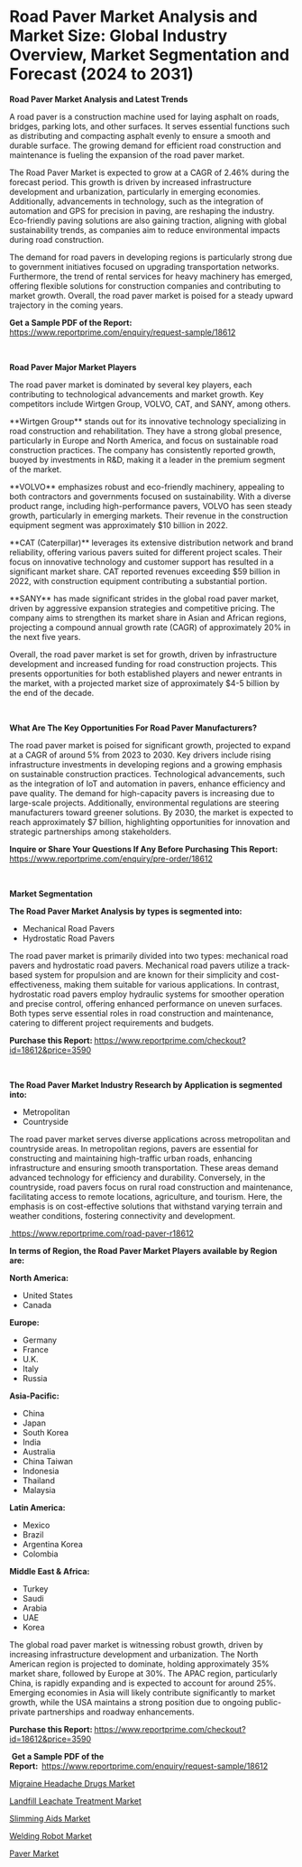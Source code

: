 <p><h1>Road Paver Market Analysis and Market Size: Global Industry Overview, Market Segmentation and Forecast (2024 to 2031)</h1></p><p><strong>Road Paver Market Analysis and Latest Trends</strong></p>
<p><p>A road paver is a construction machine used for laying asphalt on roads, bridges, parking lots, and other surfaces. It serves essential functions such as distributing and compacting asphalt evenly to ensure a smooth and durable surface. The growing demand for efficient road construction and maintenance is fueling the expansion of the road paver market. </p><p>The Road Paver Market is expected to grow at a CAGR of 2.46% during the forecast period. This growth is driven by increased infrastructure development and urbanization, particularly in emerging economies. Additionally, advancements in technology, such as the integration of automation and GPS for precision in paving, are reshaping the industry. Eco-friendly paving solutions are also gaining traction, aligning with global sustainability trends, as companies aim to reduce environmental impacts during road construction.</p><p>The demand for road pavers in developing regions is particularly strong due to government initiatives focused on upgrading transportation networks. Furthermore, the trend of rental services for heavy machinery has emerged, offering flexible solutions for construction companies and contributing to market growth. Overall, the road paver market is poised for a steady upward trajectory in the coming years.</p></p>
<p><strong>Get a Sample PDF of the Report:&nbsp;</strong> <a href="https://www.reportprime.com/enquiry/request-sample/18612?utm_campaign=31&utm_medium=2&utm_source=Github&utm_content=ia&utm_term=21112024&utm_id=road-paver">https://www.reportprime.com/enquiry/request-sample/18612</a></p>
<p>&nbsp;</p>
<p><strong>Road Paver Major Market Players</strong></p>
<p><p>The road paver market is dominated by several key players, each contributing to technological advancements and market growth. Key competitors include Wirtgen Group, VOLVO, CAT, and SANY, among others. </p><p>**Wirtgen Group** stands out for its innovative technology specializing in road construction and rehabilitation. They have a strong global presence, particularly in Europe and North America, and focus on sustainable road construction practices. The company has consistently reported growth, buoyed by investments in R&D, making it a leader in the premium segment of the market.</p><p>**VOLVO** emphasizes robust and eco-friendly machinery, appealing to both contractors and governments focused on sustainability. With a diverse product range, including high-performance pavers, VOLVO has seen steady growth, particularly in emerging markets. Their revenue in the construction equipment segment was approximately $10 billion in 2022.</p><p>**CAT (Caterpillar)** leverages its extensive distribution network and brand reliability, offering various pavers suited for different project scales. Their focus on innovative technology and customer support has resulted in a significant market share. CAT reported revenues exceeding $59 billion in 2022, with construction equipment contributing a substantial portion.</p><p>**SANY** has made significant strides in the global road paver market, driven by aggressive expansion strategies and competitive pricing. The company aims to strengthen its market share in Asian and African regions, projecting a compound annual growth rate (CAGR) of approximately 20% in the next five years.</p><p>Overall, the road paver market is set for growth, driven by infrastructure development and increased funding for road construction projects. This presents opportunities for both established players and newer entrants in the market, with a projected market size of approximately $4-5 billion by the end of the decade.</p></p>
<p>&nbsp;</p>
<p><strong>What Are The Key Opportunities For Road Paver Manufacturers?</strong></p>
<p><p>The road paver market is poised for significant growth, projected to expand at a CAGR of around 5% from 2023 to 2030. Key drivers include rising infrastructure investments in developing regions and a growing emphasis on sustainable construction practices. Technological advancements, such as the integration of IoT and automation in pavers, enhance efficiency and pave quality. The demand for high-capacity pavers is increasing due to large-scale projects. Additionally, environmental regulations are steering manufacturers toward greener solutions. By 2030, the market is expected to reach approximately $7 billion, highlighting opportunities for innovation and strategic partnerships among stakeholders.</p></p>
<p><strong>Inquire or Share Your Questions If Any Before Purchasing This Report:</strong> <a href="https://www.reportprime.com/enquiry/pre-order/18612?utm_campaign=31&utm_medium=2&utm_source=Github&utm_content=ia&utm_term=21112024&utm_id=road-paver">https://www.reportprime.com/enquiry/pre-order/18612</a></p>
<p>&nbsp;</p>
<p><strong>Market Segmentation</strong></p>
<p><strong>The Road Paver Market Analysis by types is segmented into:</strong></p>
<p><ul><li>Mechanical Road Pavers</li><li>Hydrostatic Road Pavers</li></ul></p>
<p><p>The road paver market is primarily divided into two types: mechanical road pavers and hydrostatic road pavers. Mechanical road pavers utilize a track-based system for propulsion and are known for their simplicity and cost-effectiveness, making them suitable for various applications. In contrast, hydrostatic road pavers employ hydraulic systems for smoother operation and precise control, offering enhanced performance on uneven surfaces. Both types serve essential roles in road construction and maintenance, catering to different project requirements and budgets.</p></p>
<p><strong>Purchase this Report:&nbsp;</strong><a href="https://www.reportprime.com/checkout?id=18612&price=3590&utm_campaign=31&utm_medium=2&utm_source=Github&utm_content=ia&utm_term=21112024&utm_id=road-paver">https://www.reportprime.com/checkout?id=18612&price=3590</a></p>
<p>&nbsp;</p>
<p><strong>The Road Paver Market Industry Research by Application is segmented into:</strong></p>
<p><ul><li>Metropolitan</li><li>Countryside</li></ul></p>
<p><p>The road paver market serves diverse applications across metropolitan and countryside areas. In metropolitan regions, pavers are essential for constructing and maintaining high-traffic urban roads, enhancing infrastructure and ensuring smooth transportation. These areas demand advanced technology for efficiency and durability. Conversely, in the countryside, road pavers focus on rural road construction and maintenance, facilitating access to remote locations, agriculture, and tourism. Here, the emphasis is on cost-effective solutions that withstand varying terrain and weather conditions, fostering connectivity and development.</p></p>
<p><a href="https://www.reportprime.com/road-paver-r18612?utm_campaign=31&utm_medium=2&utm_source=Github&utm_content=ia&utm_term=21112024&utm_id=road-paver">&nbsp;https://www.reportprime.com/road-paver-r18612</a></p>
<p><strong>In terms of Region, the Road Paver Market Players available by Region are:</strong></p>
<p>
    <p> <strong> North America: </strong>
        <ul>
            <li>United States</li>
            <li>Canada</li>
        </ul>
        </p> 
    <p> <strong> Europe: </strong>
        <ul>
            <li>Germany</li>
            <li>France</li>
            <li>U.K.</li>
            <li>Italy</li>
            <li>Russia</li>
        </ul>
        </p> 
    <p> <strong> Asia-Pacific: </strong>
        <ul>
            <li>China</li>
            <li>Japan</li>
            <li>South Korea</li>
            <li>India</li>
            <li>Australia</li>
            <li>China Taiwan</li>
            <li>Indonesia</li>
            <li>Thailand</li>
            <li>Malaysia</li>
        </ul>
        </p> 
    <p> <strong> Latin America: </strong>
        <ul>
            <li>Mexico</li>
            <li>Brazil</li>
            <li>Argentina Korea</li>
            <li>Colombia</li>
        </ul>
        </p> 
    <p> <strong> Middle East & Africa: </strong>
        <ul>
            <li>Turkey</li>
            <li>Saudi</li>
            <li>Arabia</li>
            <li>UAE</li>
            <li>Korea</li>
        </ul>
    </p>
    </p>
<p><p>The global road paver market is witnessing robust growth, driven by increasing infrastructure development and urbanization. The North American region is projected to dominate, holding approximately 35% market share, followed by Europe at 30%. The APAC region, particularly China, is rapidly expanding and is expected to account for around 25%. Emerging economies in Asia will likely contribute significantly to market growth, while the USA maintains a strong position due to ongoing public-private partnerships and roadway enhancements.</p></p>
<p><strong>Purchase this Report: </strong><a href="https://www.reportprime.com/checkout?id=18612&price=3590&utm_campaign=31&utm_medium=2&utm_source=Github&utm_content=ia&utm_term=21112024&utm_id=road-paver">https://www.reportprime.com/checkout?id=18612&price=3590</a></p>
<p>&nbsp;<strong>Get a Sample PDF of the Report:&nbsp;&nbsp;</strong><a href="https://www.reportprime.com/enquiry/request-sample/18612?utm_campaign=31&utm_medium=2&utm_source=Github&utm_content=ia&utm_term=21112024&utm_id=road-paver">https://www.reportprime.com/enquiry/request-sample/18612</a></p>
<p><strong></strong></p>
<p><p><a href="https://www.linkedin.com/pulse/information-trends-significant-market-drivers-obstacles-migraine-wjmbe?utm_campaign=31&utm_medium=2&utm_source=Github&utm_content=ia&utm_term=21112024&utm_id=road-paver">Migraine Headache Drugs Market</a></p><p><a href="https://www.linkedin.com/pulse/theglobal-landfill-leachate-treatment-market-sizeenormousand-zjt9f?utm_campaign=31&utm_medium=2&utm_source=Github&utm_content=ia&utm_term=21112024&utm_id=road-paver">Landfill Leachate Treatment Market</a></p><p><a href="https://issuu.com/reportprime-2/docs/slimming-aids-market-size-2030.pptx_a6456c34f8ff86?utm_campaign=31&utm_medium=2&utm_source=Github&utm_content=ia&utm_term=21112024&utm_id=road-paver">Slimming Aids Market</a></p><p><a href="https://github.com/rahu1506/Market-Research-Report-List-6/blob/main/welding-robot-market.md?utm_campaign=31&utm_medium=2&utm_source=Github&utm_content=ia&utm_term=21112024&utm_id=road-paver">Welding Robot Market</a></p><p><a href="https://github.com/FassouRP/Market-Research-Report-List-6/blob/main/paver-market.md?utm_campaign=31&utm_medium=2&utm_source=Github&utm_content=ia&utm_term=21112024&utm_id=road-paver">Paver Market</a></p></p>